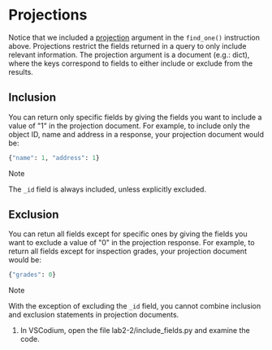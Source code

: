 # Projections

Notice that we included a [projection](https://www.mongodb.com/docs/manual/tutorial/project-fields-from-query-results/) argument in the `find_one()` instruction above. Projections restrict the fields returned in a query to only include relevant information. The projection argument is a document (e.g.: dict), where the keys correspond to fields to either include or exclude from the results. 

## Inclusion
You can return only specific fields by giving the fields you want to include a value of "1" in the projection document. For example, to include only the object ID, name and address in a response, your projection document would be:
```python
{"name": 1, "address": 1}
```
> [!NOTE]
> The `_id` field is always included, unless explicitly excluded.

## Exclusion
You can retun all fields except for specific ones by giving the fields you want to exclude a value of "0" in the projection response. For example, to return all fields except for inspection grades, your projection document would be:
```python
{"grades": 0}
```

> [!NOTE]
> With the exception of excluding the `_id` field, you cannot combine inclusion and exclusion statements in projection documents.

1. In VSCodium, open the file lab2-2/include_fields.py and examine the code. 